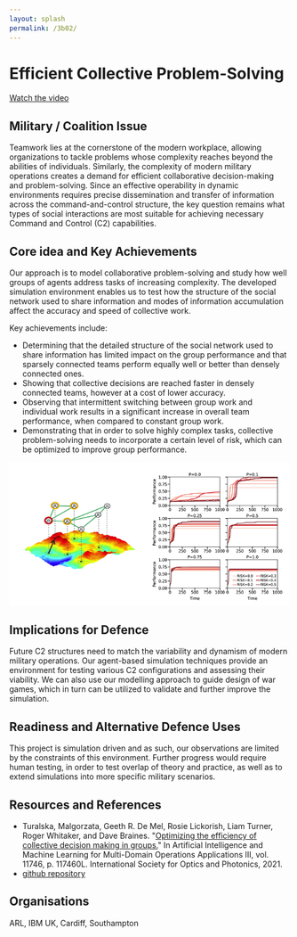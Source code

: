 ```yaml
---
layout: splash
permalink: /3b02/
---
```


# Efficient Collective Problem-Solving
[Watch the video](https://ibm.box.com/v/Showcase-3b02-video)

## Military / Coalition Issue
Teamwork lies at the cornerstone of the modern workplace, allowing organizations to tackle problems whose complexity
reaches beyond the abilities of individuals. Similarly, the complexity of modern military operations creates a demand
for efficient collaborative decision-making and problem-solving. Since an effective operability in dynamic
environments requires precise dissemination and transfer of information across the command-and-control structure,
the key question remains what types of social interactions are most suitable for achieving necessary Command and
Control (C2) capabilities. 

## Core idea and Key Achievements
Our approach is to model collaborative problem-solving and study how well groups of agents address tasks of
increasing complexity. The developed simulation environment enables us to test how the structure of the social network
used to share information and modes of information accumulation affect the accuracy and speed of collective work. 

Key achievements include:
* Determining that the detailed structure of the social network used to share information has limited impact on the
  group performance and that sparsely connected teams perform equally well or better than densely connected ones.
* Showing that collective decisions are reached faster in densely connected teams, however at a cost of lower accuracy.
* Observing that intermittent switching between group work and individual work results in a significant increase in
  overall team performance, when compared to constant group work.
* Demonstrating that in order to solve highly complex tasks, collective problem-solving needs to incorporate a certain
  level of risk, which can be optimized to improve group performance.

![image info](/dais/achievements/images/3b02-fig1.png)

## Implications for Defence
Future C2 structures need to match the variability and dynamism of modern military operations. Our agent-based
simulation techniques provide an environment for testing various C2 configurations and assessing their viability. We
can also use our modelling approach to guide design of war games, which in turn can be utilized to validate and
further improve the simulation. 

## Readiness and Alternative Defence Uses
This project is simulation driven and as such, our observations are limited by the constraints of this environment.
Further progress would require human testing, in order to test overlap of theory and practice, as well as to extend
simulations into more specific military scenarios. 

## Resources and References
* Turalska, Malgorzata, Geeth R. De Mel, Rosie Lickorish, Liam Turner, Roger Whitaker, and Dave Braines.
  "[Optimizing the efficiency of collective decision making in groups.](/doc-6075/)"
  In Artificial Intelligence and Machine Learning for Multi-Domain Operations Applications III, vol. 11746,
  p. 117460L. International Society for Optics and Photonics, 2021.
* [github repository](https://github.com/GosiaTR/Teams_of_teams)

## Organisations
ARL, IBM UK, Cardiff, Southampton
